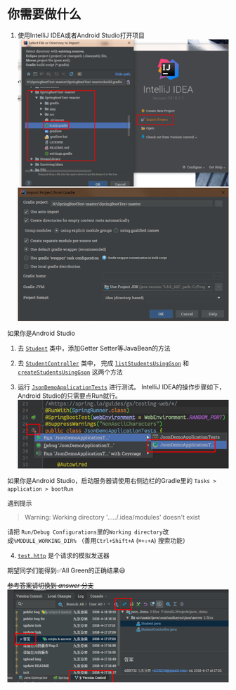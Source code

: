 # 你需要做什么

1. 使用IntelliJ IDEA或者Android Studio打开项目
![打开项目的方法](img/Snipaste_2018-04-17_16-54-26.png)
![打开项目的方法 Step.2](img/Snipaste_2018-04-17_16-57-11.png)

如果你是Android Studio

1. 去 [`Student`](src/main/java/com/enihsyou/json/server/Student.java#L9-L37) 类中，添加Getter Setter等JavaBean的方法

2. 去 [`StudentController`](src/main/java/com/enihsyou/json/server/StudentController.java#L15-L116) 类中，
完成 [`listStudentsUsingGson`](src/main/java/com/enihsyou/json/server/StudentController.java#L31-L40)
和 [`createStudentsUsingGson`](src/main/java/com/enihsyou/json/server/StudentController.java#L42-L55) 这两个方法

3. 运行 [`JsonDemoApplicationTests`](src/test/java/com/enihsyou/json/server/JsonDemoApplicationTests.java#L23-L139) 进行测试。
IntelliJ IDEA的操作步骤如下，Android Studio的只需要点Run就行。
![运行测试的方法](img/Snipaste_2018-04-17_16-31-37.png)

如果你是Android Studio，启动服务器请使用右侧边栏的Gradle里的 `Tasks > application > bootRun`

遇到提示
> Warning: Working directory '...../.idea/modules' doesn't exist

请把 `Run/Debug Configurations`里的`Working directory`改成`%MODULE_WORKING_DIR%`
（善用`Ctrl+Shift+A` (`⌘+⇧+A`) 搜索功能）

4. [`test.http`](src/main/java/com/enihsyou/json/server/test.http) 是个请求的模拟发送器

期望同学们能得到:white_check_mark:All Green的正确结果:smiley:



~~参考答案请切换到 *answer* 分支~~
![答案对比方式](img/Snipaste_2018-04-18_18-24-55.png)
